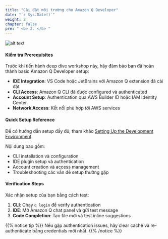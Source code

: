 ```yaml
---
title: "Cài đặt môi trường cho Amazon Q Developer"
date: "`r Sys.Date()`"
weight: 2
chapter: false
pre: " <b> 2. </b> "
---
```


![alt text](/images/2-setup/image.png?width=90pc)

#### Kiểm tra Prerequisites

Trước khi tiến hành deep dive workshop này, hãy đảm bảo bạn đã hoàn thành basic Amazon Q Developer setup:

- **IDE Integration**: VS Code hoặc JetBrains với Amazon Q extension đã cài đặt
- **CLI Access**: Amazon Q CLI đã được configured và authenticated
- **Account Setup**: Authentication qua AWS Builder ID hoặc IAM Identity Center
- **Network Access**: Kết nối phù hợp tới AWS services

#### Quick Setup Reference

Để có hướng dẫn setup đầy đủ, tham khảo [Setting Up the Development Environment](https://aws-fcj-amazonq-workshop.github.io/Amazon-Q-Series/Getting-Started-with-AmazonQ-Developer/3-setting-up-dev-environment/).

Nội dung bao gồm:
- CLI installation và configuration
- IDE plugin setup và authentication
- Account creation và access management
- Troubleshooting các vấn đề setup thường gặp

#### Verification Steps

Xác nhận setup của bạn bằng cách test:
1. **CLI**: Chạy `q login` để verify authentication
2. **IDE**: Mở Amazon Q chat panel và gửi test message
3. **Code Completion**: Tạo file mới và test inline suggestions

{{% notice tip %}}
Nếu gặp authentication issues, hãy clear cache và re-authenticate bằng credentials mới nhất.
{{% /notice %}}

